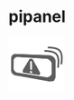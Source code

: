 # pipanel

![icon][icon]

[icon]: https://raw.githubusercontent.com/BenJetson/pipanel/master/resources/pipanel.png
